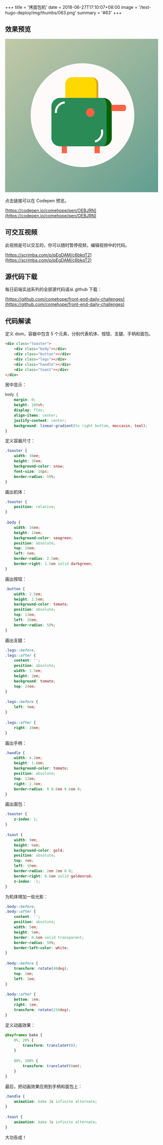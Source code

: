 +++
title = '烤面包机'
date = 2018-06-27T17:10:07+08:00
image = '/test-hugo-deploy/img/thumbs/063.png'
summary = '#63'
+++

## 效果预览

![](./work.png)

点击链接可以在 Codepen 预览。

[https://codepen.io/comehope/pen/OEBJRN](https://codepen.io/comehope/pen/OEBJRN)

## 可交互视频

此视频是可以交互的，你可以随时暂停视频，编辑视频中的代码。

[https://scrimba.com/p/pEgDAM/c6bkqT2](https://scrimba.com/p/pEgDAM/c6bkqT2)

## 源代码下载

每日前端实战系列的全部源代码请从 github 下载：

[https://github.com/comehope/front-end-daily-challenges](https://github.com/comehope/front-end-daily-challenges)

## 代码解读

定义 dom，容器中包含 5 个元素，分别代表机体、按钮、支腿、手柄和面包。
```html
<div class="toaster">
	<div class="body"></div>
	<div class="button"></div>
	<div class="legs"></div>
	<div class="handle"></div>
	<div class="toast"></div>
</div>
```

居中显示：
```css
body {
	margin: 0;
	height: 100vh;
	display: flex;
	align-items: center;
	justify-content: center;
	background: linear-gradient(to right bottom, moccasin, teal);
}
```

定义容器尺寸：
```css
.toaster {
	width: 30em;
	height: 30em;
	background-color: snow;
	font-size: 10px;
	border-radius: 50%;
}
```

画出机体：
```css
.toaster {
	position: relative;
}

.body {
	width: 16em;
	height: 14em;
	background-color: seagreen;
	position: absolute;
	top: 10em;
	left: 6em;
	border-radius: 2.5em;
	border-right: 1.5em solid darkgreen;
}
```

画出按钮：
```css
.button {
	width: 2.5em;
	height: 2.5em;
	background-color: tomato;
	position: absolute;
	top: 13em;
	left: 16em;
	border-radius: 50%;
}
```

画出支腿：
```css
.legs::before,
.legs::after {
	content: '';
	position: absolute;
	width: 1.5em;
	height: 2em;
	background: tomato;
	top: 24em;
}

.legs::before {
	left: 9em;
}

.legs::after {
	right: 10em;
}
```

画出手柄：
```css
.handle {
	width: 4.2em;
	height: 1.8em;
	background-color: tomato;
	position: absolute;
	top: 12em;
	right: 2.4em;
	border-radius: 0 0.6em 0.6em 0;
}
```

画出面包：
```css
.toaster {
	z-index: 1;
}

.toast {
	width: 9em;
	height: 6em;
	background-color: gold;
	position: absolute;
	top: 4em;
	left: 10em;
	border-radius: 2em 2em 0 0;
	border-right: 0.6em solid goldenrod;
	z-index: -1;
}
```

为机体增加一些光影：
```css
.body::before,
.body::after {
	content: '';
	position: absolute;
	width: 5em;
	height: 5em;
	border: 0.6em solid transparent;
	border-radius: 50%;
	border-left-color: white;
}

.body::before {
	transform: rotate(40deg);
	top: 1em;
	left: 1em;
}

.body::after {
	bottom: 1em;
	right: 1em;
	transform: rotate(210deg);
}
```

定义动画效果：
```css
@keyframes bake {
	0%, 20% {
		transform: translateY(0);
	}

	80%, 100% {
		transform: translateY(6em);
	}
}
```

最后，把动画效果应用到手柄和面包上：
```css
.handle {
	animation: bake 3s infinite alternate;
}

.toast {
	animation: bake 3s infinite alternate;
}
```

大功告成！
